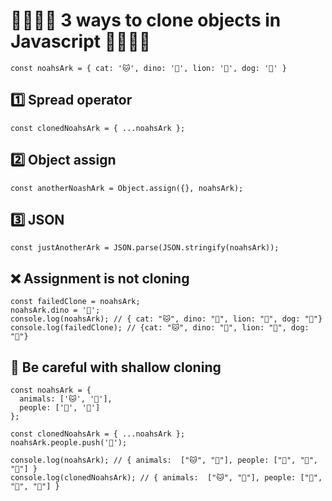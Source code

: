 # 👨‍👩‍👧‍👦 3 ways to clone objects in Javascript 👨‍👩‍👧‍👦

```
const noahsArk = { cat: '🐱', dino: '🦕', lion: '🦁', dog: '🐶' }
```

## 1️⃣ Spread operator

```
const clonedNoahsArk = { ...noahsArk };
```

## 2️⃣ Object assign

```
const anotherNoashArk = Object.assign({}, noahsArk);
```

## 3️⃣ JSON

```
const justAnotherArk = JSON.parse(JSON.stringify(noahsArk));
```

## ❌ Assignment is not cloning

```
const failedClone = noahsArk;
noahsArk.dino = '🦖';
console.log(noahsArk); // { cat: "🐱", dino: "🦖", lion: "🦁", dog: "🐶"}
console.log(failedClone); // {cat: "🐱", dino: "🦖", lion: "🦁", dog: "🐶"}
```

## 🤔 Be careful with shallow cloning

```
const noahsArk = { 
  animals: ['🐱', '🦕'],
  people: ['👦', '👩']
};

const clonedNoahsArk = { ...noahsArk };
noahsArk.people.push('👶');

console.log(noahsArk); // { animals:  ["🐱", "🦕"], people: ["👦", "👩", "👶"] }
console.log(clonedNoahsArk); // { animals:  ["🐱", "🦕"], people: ["👦", "👩", "👶"] }
```